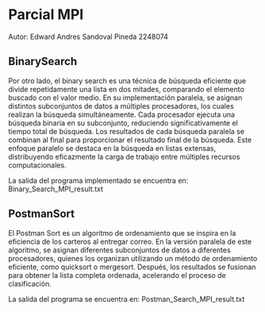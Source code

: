 # Parcial MPI

Autor: Edward Andres Sandoval Pineda 2248074

## BinarySearch
Por otro lado, el binary search es una técnica de búsqueda eficiente que divide repetidamente una lista en dos mitades, comparando el elemento buscado con el valor medio. En su implementación paralela, se asignan distintos subconjuntos de datos a múltiples procesadores, los cuales realizan la búsqueda simultáneamente. Cada procesador ejecuta una búsqueda binaria en su subconjunto, reduciendo significativamente el tiempo total de búsqueda. Los resultados de cada búsqueda paralela se combinan al final para proporcionar el resultado final de la búsqueda. Este enfoque paralelo se destaca en la búsqueda en listas extensas, distribuyendo eficazmente la carga de trabajo entre múltiples recursos computacionales.

La salida del programa implementado se encuentra en: Binary_Search_MPI_result.txt

## PostmanSort
El Postman Sort es un algoritmo de ordenamiento que se inspira en la eficiencia de los carteros al entregar correo. En la versión paralela de este algoritmo, se asignan diferentes subconjuntos de datos a diferentes procesadores, quienes los organizan utilizando un método de ordenamiento eficiente, como quicksort o mergesort. Después, los resultados se fusionan para obtener la lista completa ordenada, acelerando el proceso de clasificación.

La salida del programa se encuentra en: Postman_Search_MPI_result.txt